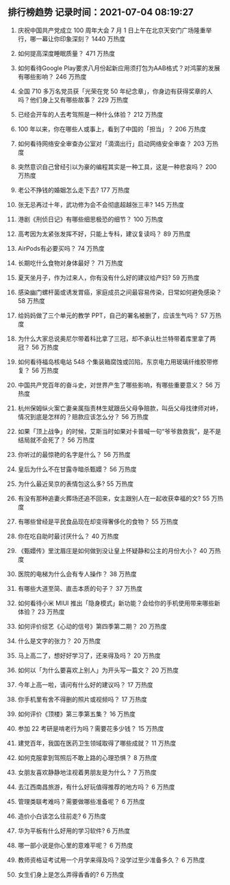 
## 排行榜趋势 记录时间：2021-07-04 08:19:27
  
  1. 庆祝中国共产党成立 100 周年大会 7 月 1 日上午在北京天安门广场隆重举行，哪一幕让你印象深刻？ 1440 万热度
    
  2. 如何提高深度睡眠质量？ 471 万热度
    
  3. 如何看待Google Play要求八月份起新应用须打包为AAB格式？对鸿蒙的发展有哪些影响？ 246 万热度
    
  4. 全国 710 多万名党员获「光荣在党 50 年纪念章」，你身边有获得奖章的人吗？他们身上又有哪些故事？ 229 万热度
    
  5. 已经会开车的人去考驾照是一种什么体验？ 212 万热度
    
  6. 100 年以来，你在哪些人或事上，看到了中国的「担当」？ 206 万热度
    
  7. 如何看待网络安全审查办公室对「滴滴出行」启动网络安全审查？ 203 万热度
    
  8. 突然意识自己曾经引以为豪的编程其实是一种工具，这是一种悲哀吗？ 200 万热度
    
  9. 老公不挣钱的婚姻怎么走下去? 177 万热度
    
  10. 张无忌再过十年，武功修为会不会彻底超越张三丰? 145 万热度
    
  11. 港剧《刑侦日记》有哪些细思极恐的细节？ 100 万热度
    
  12. 高考因为太紧张发挥不好，只能上专科，建议复读吗？ 89 万热度
    
  13. AirPods有必要买吗？ 74 万热度
    
  14. 长期吃什么食物对身体最好？ 71 万热度
    
  15. 夏天坐月子，作为过来人，你有没有什么好的建议给产妇? 59 万热度
    
  16. 感染幽门螺杆菌或诱发胃癌，家庭成员之间最容易传染，日常如何避免感染？ 58 万热度
    
  17. 给妈妈做了三个单元的教学 PPT，自己的署名被删了，应该生气吗？ 57 万热度
    
  18. 为什么大家总说奥尼尔带着科比拿了三冠，却不承认杜兰特带着库里拿了两冠？ 56 万热度
    
  19. 如何看待福岛核电站 548 个集装箱腐蚀或凹陷，东京电力用玻璃纤维胶带修复？ 56 万热度
    
  20. 中国共产党百年的奋斗史，对世界产生了哪些影响，有哪些重要意义？ 56 万热度
    
  21. 杭州保姆纵火案亡妻亲属指责林生斌跟岳父母争赔款，叫岳父母找律师对峙，情况到底是怎样的？赔款应该怎么分？ 56 万热度
    
  22. 如果「顶上战争」的时候，艾斯当时如果对卡普喊一句“爷爷救救我”，是不是结局就不会死了？ 56 万热度
    
  23. 你听过的最惊艳的名字是什么？ 56 万热度
    
  24. 皇后为什么不在甘露寺暗杀甄嬛？ 56 万热度
    
  25. 为什么最近吴京的表情包这么多? 55 万热度
    
  26. 有没有那种追妻火葬场还追不回来，女主跟别人在一起收获幸福的文? 55 万热度
    
  27. 有哪些曾经是平民食品现在却变得奢侈化的食物？ 55 万热度
    
  28. 你在吃自助时最讨厌什么？ 40 万热度
    
  29. 《甄嬛传》里沈眉庄是如何做到没让皇上怀疑静和公主的月份大小？ 40 万热度
    
  30. 医院的电梯为什么会有专人操作？ 38 万热度
    
  31. 有哪些大道至简、直击本质的句子？ 37 万热度
    
  32. 如何看待小米 MIUI 推出「隐身模式」新功能？会给你的手机使用带来哪些新体验？ 23 万热度
    
  33. 如何评价综艺《心动的信号》第四季第二期？ 20 万热度
    
  34. 什么是文字的张力？ 20 万热度
    
  35. 马上高二了，想好好学习了，还来得及吗？ 20 万热度
    
  36. 如何以「为什么要喜欢上别人」为开头写一篇文？ 20 万热度
    
  37. 今年上高一啦，请问有什么好的建议吗？ 17 万热度
    
  38. 你手机里有舍不得删的照片或视频吗？ 17 万热度
    
  39. 如何评价《顶楼》第三季第五集？ 16 万热度
    
  40. 参加 22 考研是啃老行为吗？需要花多少钱？ 15 万热度
    
  41. 建党百年，我国在医药卫生领域取得了哪些成就？ 11 万热度
    
  42. 如何克服拿到驾照后不敢上路的心理恐惧？ 8 万热度
    
  43. 女朋友喜欢静静地注视着男朋友是为什么？ 7 万热度
    
  44. 去江西南昌旅游，有什么好玩值得推荐的地方吗？ 6 万热度
    
  45. 管理类联考难吗？需要做哪些准备呢？ 6 万热度
    
  46. 造价小白该怎么往前走? 6 万热度
    
  47. 华为平板有什么好用的学习软件? 6 万热度
    
  48. 哪一部小说是你心里的意难平呢？ 6 万热度
    
  49. 教师资格证考试用一个月学来得及吗？没学过至少准备多久？ 6 万热度
    
  50. 女生们身上是怎么弄得香香的? 6 万热度
    